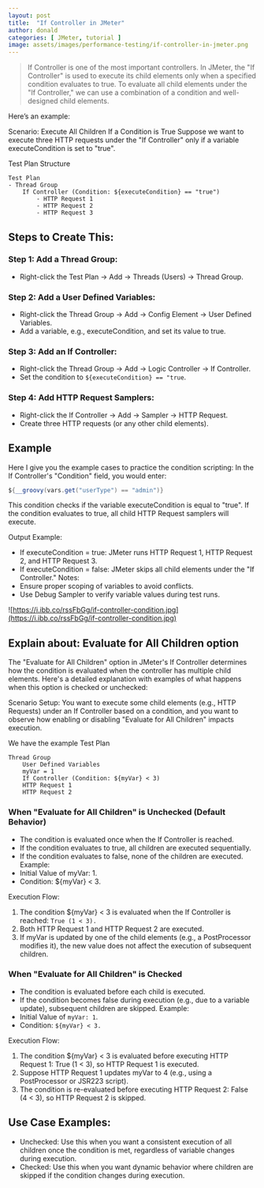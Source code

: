 ```yaml
---
layout: post
title:  "If Controller in JMeter"
author: donald
categories: [ JMeter, tutorial ]
image: assets/images/performance-testing/if-controller-in-jmeter.png
---
```

>If Controller is one of the most important controllers. In JMeter, the "If Controller" is used to execute its child elements only when a specified condition evaluates to true. To evaluate all child elements under the "If Controller," we can use a combination of a condition and well-designed child elements.

Here’s an example:

Scenario: Execute All Children If a Condition is True
Suppose we want to execute three HTTP requests under the "If Controller" only if a variable executeCondition is set to "true".

Test Plan Structure
```angular2html
Test Plan
- Thread Group
    If Controller (Condition: ${executeCondition} == "true")
        - HTTP Request 1
        - HTTP Request 2
        - HTTP Request 3
```
## Steps to Create This:
### Step 1: Add a Thread Group:
- Right-click the Test Plan → Add → Threads (Users) → Thread Group.
### Step 2: Add a User Defined Variables:
- Right-click the Thread Group → Add → Config Element → User Defined Variables.
- Add a variable, e.g., executeCondition, and set its value to true.
### Step 3: Add an If Controller:
- Right-click the Thread Group → Add → Logic Controller → If Controller.
- Set the condition to `${executeCondition} == "true`.
### Step 4: Add HTTP Request Samplers:
- Right-click the If Controller → Add → Sampler → HTTP Request.
- Create three HTTP requests (or any other child elements).

## Example 
Here I give you the example cases to practice the condition scripting:
In the If Controller's "Condition" field, you would enter:
```groovy
${__groovy(vars.get("userType") == "admin")}
```
This condition checks if the variable executeCondition is equal to "true". If the condition evaluates to true, all child HTTP Request samplers will execute.

Output Example:
- If executeCondition = true: JMeter runs HTTP Request 1, HTTP Request 2, and HTTP Request 3.
- If executeCondition = false: JMeter skips all child elements under the "If Controller."
Notes:
- Ensure proper scoping of variables to avoid conflicts.
- Use Debug Sampler to verify variable values during test runs.

![https://i.ibb.co/rssFbGg/if-controller-condition.jpg](https://i.ibb.co/rssFbGg/if-controller-condition.jpg)

## Explain about: Evaluate for All Children option
The "Evaluate for All Children" option in JMeter's If Controller determines how the condition is evaluated when the controller has multiple child elements. Here's a detailed explanation with examples of what happens when this option is checked or unchecked:

Scenario Setup:
You want to execute some child elements (e.g., HTTP Requests) under an If Controller based on a condition, and you want to observe how enabling or disabling "Evaluate for All Children" impacts execution.

We have the example Test Plan
```angular2html
Thread Group
    User Defined Variables
    myVar = 1
    If Controller (Condition: ${myVar} < 3)
    HTTP Request 1
    HTTP Request 2
```
### When "Evaluate for All Children" is Unchecked (Default Behavior)
- The condition is evaluated once when the If Controller is reached.
- If the condition evaluates to true, all children are executed sequentially.
- If the condition evaluates to false, none of the children are executed.
Example:
- Initial Value of myVar: 1.
- Condition: ${myVar} < 3.

Execution Flow:

1. The condition ${myVar} < 3 is evaluated when the If Controller is reached:
`True (1 < 3).`
2. Both HTTP Request 1 and HTTP Request 2 are executed.
3. If myVar is updated by one of the child elements (e.g., a PostProcessor modifies it), the new value does not affect the execution of subsequent children.

### When "Evaluate for All Children" is Checked
- The condition is evaluated before each child is executed.
- If the condition becomes false during execution (e.g., due to a variable update), subsequent children are skipped.
Example:
- Initial Value of `myVar: 1`.
- Condition: `${myVar} < 3.`

Execution Flow:

1. The condition ${myVar} < 3 is evaluated before executing HTTP Request 1:
True (1 < 3), so HTTP Request 1 is executed.
2. Suppose HTTP Request 1 updates myVar to 4 (e.g., using a PostProcessor or JSR223 script).
3. The condition is re-evaluated before executing HTTP Request 2:
False (4 < 3), so HTTP Request 2 is skipped.

## Use Case Examples:
- Unchecked: Use this when you want a consistent execution of all children once the condition is met, regardless of variable changes during execution.
- Checked: Use this when you want dynamic behavior where children are skipped if the condition changes during execution.
